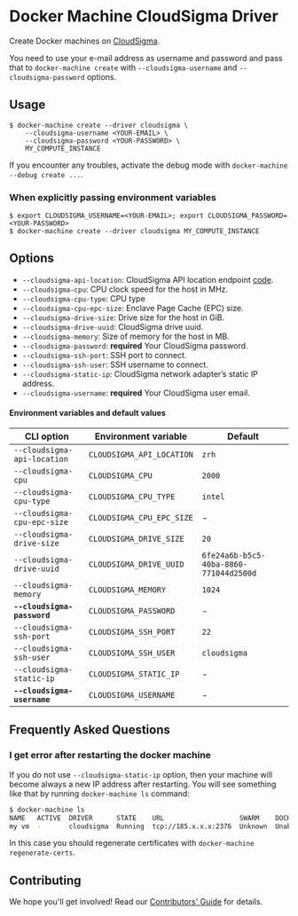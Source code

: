 # Docker Machine CloudSigma Driver

Create Docker machines on [CloudSigma](https://www.cloudsigma.com/).

You need to use your e-mail address as username and password and pass that to
`docker-machine create` with `--cloudsigma-username` and `--cloudsigma-password` options.


## Usage

    $ docker-machine create --driver cloudsigma \
        --cloudsigma-username <YOUR-EMAIL> \
        --cloudsigma-password <YOUR-PASSWORD> \
        MY_COMPUTE_INSTANCE

If you encounter any troubles, activate the debug mode with `docker-machine --debug create ...`.

### When explicitly passing environment variables

    $ export CLOUDSIGMA_USERNAME=<YOUR-EMAIL>; export CLOUDSIGMA_PASSWORD=<YOUR-PASSWORD>
    $ docker-machine create --driver cloudsigma MY_COMPUTE_INSTANCE


## Options

- `--cloudsigma-api-location`: CloudSigma API location endpoint [code](http://cloudsigma-docs.readthedocs.io/en/latest/general.html#api-endpoint).
- `--cloudsigma-cpu`: CPU clock speed for the host in MHz.
- `--cloudsigma-cpu-type`: CPU type
- `--cloudsigma-cpu-epc-size`: Enclave Page Cache (EPC) size.
- `--cloudsigma-drive-size`: Drive size for the host in GiB.
- `--cloudsigma-drive-uuid`: CloudSigma drive uuid.
- `--cloudsigma-memory`: Size of memory for the host in MB.
- `--cloudsigma-password`: **required** Your CloudSigma password.
- `--cloudsigma-ssh-port`: SSH port to connect.
- `--cloudsigma-ssh-user`: SSH username to connect.
- `--cloudsigma-static-ip`: CloudSigma network adapter’s static IP address.
- `--cloudsigma-username`: **required** Your CloudSigma user email.

#### Environment variables and default values

| CLI option                  | Environment variable      | Default                                |
| --------------------------- | ------------------------- | -------------------------------------- |
| `--cloudsigma-api-location` | `CLOUDSIGMA_API_LOCATION` | `zrh`                                  |
| `--cloudsigma-cpu`          | `CLOUDSIGMA_CPU`          | `2000`                                 |
| `--cloudsigma-cpu-type`     | `CLOUDSIGMA_CPU_TYPE`     | `intel`                                |
| `--cloudsigma-cpu-epc-size` | `CLOUDSIGMA_CPU_EPC_SIZE` | -                                      |
| `--cloudsigma-drive-size`   | `CLOUDSIGMA_DRIVE_SIZE`   | `20`                                   |
| `--cloudsigma-drive-uuid`   | `CLOUDSIGMA_DRIVE_UUID`   | `6fe24a6b-b5c5-40ba-8860-771044d2500d` |
| `--cloudsigma-memory`       | `CLOUDSIGMA_MEMORY`       | `1024`                                 |
| **`--cloudsigma-password`** | `CLOUDSIGMA_PASSWORD`     | -                                      |
| `--cloudsigma-ssh-port`     | `CLOUDSIGMA_SSH_PORT`     | `22`                                   |
| `--cloudsigma-ssh-user`     | `CLOUDSIGMA_SSH_USER`     | `cloudsigma`                           |
| `--cloudsigma-static-ip`    | `CLOUDSIGMA_STATIC_IP`    | -                                      |
| **`--cloudsigma-username`** | `CLOUDSIGMA_USERNAME`     | -                                      |


## Frequently Asked Questions

### I get error after restarting the docker machine

If you do not use `--cloudsigma-static-ip` option, then your machine will become always a new IP
address after restarting. You will see something like that by running `docker-machine ls` command:

```bash
$ docker-machine ls
NAME   ACTIVE  DRIVER      STATE    URL                   SWARM    DOCKER    ERRORS
my vm  -       cloudsigma  Running  tcp://185.x.x.x:2376  Unknown  Unable to query docker version: Get https://185.x.x.x:2376/v1.15/version: x509: certificate is valid for 31.x.x.x, not 185.x.x.x
```

In this case you should regenerate certificates with `docker-machine regenerate-certs`.


## Contributing

We hope you'll get involved! Read our [Contributors' Guide](.github/CONTRIBUTING.md) for details.
